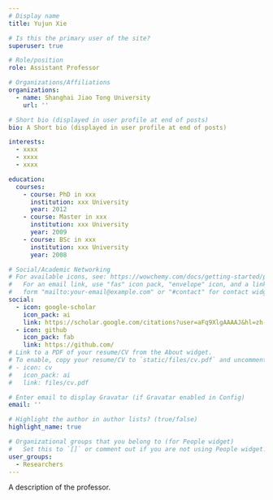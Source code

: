 ```yaml
---
# Display name
title: Yujun Xie

# Is this the primary user of the site?
superuser: true

# Role/position
role: Assistant Professor

# Organizations/Affiliations
organizations:
  - name: Shanghai Jiao Tong University
    url: ''

# Short bio (displayed in user profile at end of posts)
bio: A Short bio (displayed in user profile at end of posts)

interests:
  - xxxx
  - xxxx
  - xxxx

education:
  courses:
    - course: PhD in xxx
      institution: xxx University
      year: 2012
    - course: Master in xxx
      institution: xxx University
      year: 2009
    - course: BSc in xxx
      institution: xxx University
      year: 2008

# Social/Academic Networking
# For available icons, see: https://wowchemy.com/docs/getting-started/page-builder/#icons
#   For an email link, use "fas" icon pack, "envelope" icon, and a link in the
#   form "mailto:your-email@example.com" or "#contact" for contact widget.
social:
  - icon: google-scholar
    icon_pack: ai
    link: https://scholar.google.com/citations?user=aFq9XlgAAAAJ&hl=zh-CN&oi=ao
  - icon: github
    icon_pack: fab
    link: https://github.com/
# Link to a PDF of your resume/CV from the About widget.
# To enable, copy your resume/CV to `static/files/cv.pdf` and uncomment the lines below.
# - icon: cv
#   icon_pack: ai
#   link: files/cv.pdf

# Enter email to display Gravatar (if Gravatar enabled in Config)
email: ''

# Highlight the author in author lists? (true/false)
highlight_name: true

# Organizational groups that you belong to (for People widget)
#   Set this to `[]` or comment out if you are not using People widget.
user_groups:
  - Researchers
---
```


A description of the professor.
